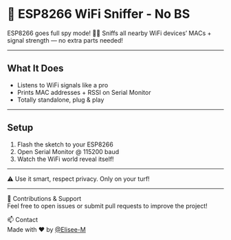 # 🚀 ESP8266 WiFi Sniffer - No BS

ESP8266 goes full spy mode! 🕵️‍♂️ Sniffs all nearby WiFi devices’ MACs + signal strength — no extra parts needed!

---

## What It Does
- Listens to WiFi signals like a pro  
- Prints MAC addresses + RSSI on Serial Monitor  
- Totally standalone, plug & play

---

## Setup
1. Flash the sketch to your ESP8266  
2. Open Serial Monitor @ 115200 baud  
3. Watch the WiFi world reveal itself!

---

⚠️ Use it smart, respect privacy. Only on your turf!

---

🤝 Contributions & Support  
Feel free to open issues or submit pull requests to improve the project!

📫 Contact  
Made with ❤️ by [@Elisee-M](https://github.com/Elisee-M)

